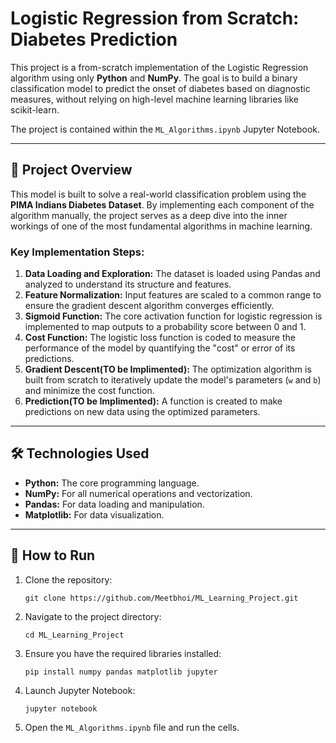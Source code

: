 # Logistic Regression from Scratch: Diabetes Prediction

This project is a from-scratch implementation of the Logistic Regression algorithm using only **Python** and **NumPy**. The goal is to build a binary classification model to predict the onset of diabetes based on diagnostic measures, without relying on high-level machine learning libraries like scikit-learn.

The project is contained within the `ML_Algorithms.ipynb` Jupyter Notebook.

---

## 🎯 Project Overview

This model is built to solve a real-world classification problem using the **PIMA Indians Diabetes Dataset**. By implementing each component of the algorithm manually, the project serves as a deep dive into the inner workings of one of the most fundamental algorithms in machine learning.

### Key Implementation Steps:
1.  **Data Loading and Exploration:** The dataset is loaded using Pandas and analyzed to understand its structure and features.
2.  **Feature Normalization:** Input features are scaled to a common range to ensure the gradient descent algorithm converges efficiently.
3.  **Sigmoid Function:** The core activation function for logistic regression is implemented to map outputs to a probability score between 0 and 1.
4.  **Cost Function:** The logistic loss function is coded to measure the performance of the model by quantifying the "cost" or error of its predictions.
6.  **Gradient Descent(TO be Implimented):** The optimization algorithm is built from scratch to iteratively update the model's parameters (`w` and `b`) and minimize the cost function.
7.  **Prediction(TO be Implimented):** A function is created to make predictions on new data using the optimized parameters.

---

## 🛠️ Technologies Used

*   **Python:** The core programming language.
*   **NumPy:** For all numerical operations and vectorization.
*   **Pandas:** For data loading and manipulation.
*   **Matplotlib:** For data visualization.

---

## 🚀 How to Run

1.  Clone the repository:
    ```
    git clone https://github.com/Meetbhoi/ML_Learning_Project.git
    ```
2.  Navigate to the project directory:
    ```
    cd ML_Learning_Project
    ```
3.  Ensure you have the required libraries installed:
    ```
    pip install numpy pandas matplotlib jupyter
    ```
4.  Launch Jupyter Notebook:
    ```
    jupyter notebook
    ```
5.  Open the `ML_Algorithms.ipynb` file and run the cells.
